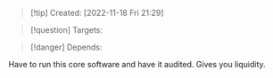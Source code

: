 >[!tip] Created: [2022-11-18 Fri 21:29]

>[!question] Targets: 

>[!danger] Depends: 

Have to run this core software and have it audited.  Gives you liquidity.